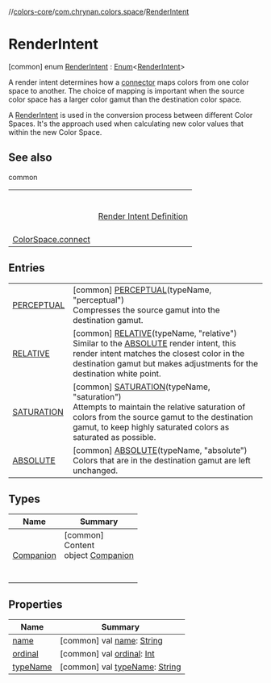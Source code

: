 //[colors-core](../../../index.md)/[com.chrynan.colors.space](../index.md)/[RenderIntent](index.md)



# RenderIntent  
 [common] enum [RenderIntent](index.md) : [Enum](https://kotlinlang.org/api/latest/jvm/stdlib/kotlin/-enum/index.html)<[RenderIntent](index.md)> 

A render intent determines how a [connector](../-connector/index.md) maps colors from one color space to another. The choice of mapping is important when the source color space has a larger color gamut than the destination color space.



A [RenderIntent](index.md) is used in the conversion process between different Color Spaces. It's the approach used when calculating new color values that within the new Color Space.

   


## See also  
  
common  
  
| | |
|---|---|
| <a name="com.chrynan.colors.space/RenderIntent///PointingToDeclaration/"></a>| <a name="com.chrynan.colors.space/RenderIntent///PointingToDeclaration/"></a><br><br>[Render Intent Definition](http://colorwiki.com/wiki/Rendering_Intent)<br><br>|
| <a name="com.chrynan.colors.space/RenderIntent///PointingToDeclaration/"></a>[ColorSpace.connect](../connect.md)| <a name="com.chrynan.colors.space/RenderIntent///PointingToDeclaration/"></a>|
  


## Entries  
  
| | |
|---|---|
| <a name="com.chrynan.colors.space/RenderIntent.PERCEPTUAL///PointingToDeclaration/"></a>[PERCEPTUAL](-p-e-r-c-e-p-t-u-a-l/index.md)| <a name="com.chrynan.colors.space/RenderIntent.PERCEPTUAL///PointingToDeclaration/"></a> [common] [PERCEPTUAL](-p-e-r-c-e-p-t-u-a-l/index.md)(typeName, "perceptual")  <br>Compresses the source gamut into the destination gamut.   <br>|
| <a name="com.chrynan.colors.space/RenderIntent.RELATIVE///PointingToDeclaration/"></a>[RELATIVE](-r-e-l-a-t-i-v-e/index.md)| <a name="com.chrynan.colors.space/RenderIntent.RELATIVE///PointingToDeclaration/"></a> [common] [RELATIVE](-r-e-l-a-t-i-v-e/index.md)(typeName, "relative")  <br>Similar to the [ABSOLUTE](-a-b-s-o-l-u-t-e/index.md) render intent, this render intent matches the closest color in the destination gamut but makes adjustments for the destination white point.   <br>|
| <a name="com.chrynan.colors.space/RenderIntent.SATURATION///PointingToDeclaration/"></a>[SATURATION](-s-a-t-u-r-a-t-i-o-n/index.md)| <a name="com.chrynan.colors.space/RenderIntent.SATURATION///PointingToDeclaration/"></a> [common] [SATURATION](-s-a-t-u-r-a-t-i-o-n/index.md)(typeName, "saturation")  <br>Attempts to maintain the relative saturation of colors from the source gamut to the destination gamut, to keep highly saturated colors as saturated as possible.   <br>|
| <a name="com.chrynan.colors.space/RenderIntent.ABSOLUTE///PointingToDeclaration/"></a>[ABSOLUTE](-a-b-s-o-l-u-t-e/index.md)| <a name="com.chrynan.colors.space/RenderIntent.ABSOLUTE///PointingToDeclaration/"></a> [common] [ABSOLUTE](-a-b-s-o-l-u-t-e/index.md)(typeName, "absolute")  <br>Colors that are in the destination gamut are left unchanged.   <br>|


## Types  
  
|  Name |  Summary | 
|---|---|
| <a name="com.chrynan.colors.space/RenderIntent.Companion///PointingToDeclaration/"></a>[Companion](-companion/index.md)| <a name="com.chrynan.colors.space/RenderIntent.Companion///PointingToDeclaration/"></a>[common]  <br>Content  <br>object [Companion](-companion/index.md)  <br><br><br>|


## Properties  
  
|  Name |  Summary | 
|---|---|
| <a name="com.chrynan.colors.space/RenderIntent/name/#/PointingToDeclaration/"></a>[name](index.md#%5Bcom.chrynan.colors.space%2FRenderIntent%2Fname%2F%23%2FPointingToDeclaration%2F%5D%2FProperties%2F1316981857)| <a name="com.chrynan.colors.space/RenderIntent/name/#/PointingToDeclaration/"></a> [common] val [name](index.md#%5Bcom.chrynan.colors.space%2FRenderIntent%2Fname%2F%23%2FPointingToDeclaration%2F%5D%2FProperties%2F1316981857): [String](https://kotlinlang.org/api/latest/jvm/stdlib/kotlin/-string/index.html)   <br>|
| <a name="com.chrynan.colors.space/RenderIntent/ordinal/#/PointingToDeclaration/"></a>[ordinal](index.md#%5Bcom.chrynan.colors.space%2FRenderIntent%2Fordinal%2F%23%2FPointingToDeclaration%2F%5D%2FProperties%2F1316981857)| <a name="com.chrynan.colors.space/RenderIntent/ordinal/#/PointingToDeclaration/"></a> [common] val [ordinal](index.md#%5Bcom.chrynan.colors.space%2FRenderIntent%2Fordinal%2F%23%2FPointingToDeclaration%2F%5D%2FProperties%2F1316981857): [Int](https://kotlinlang.org/api/latest/jvm/stdlib/kotlin/-int/index.html)   <br>|
| <a name="com.chrynan.colors.space/RenderIntent/typeName/#/PointingToDeclaration/"></a>[typeName](type-name.md)| <a name="com.chrynan.colors.space/RenderIntent/typeName/#/PointingToDeclaration/"></a> [common] val [typeName](type-name.md): [String](https://kotlinlang.org/api/latest/jvm/stdlib/kotlin/-string/index.html)   <br>|


